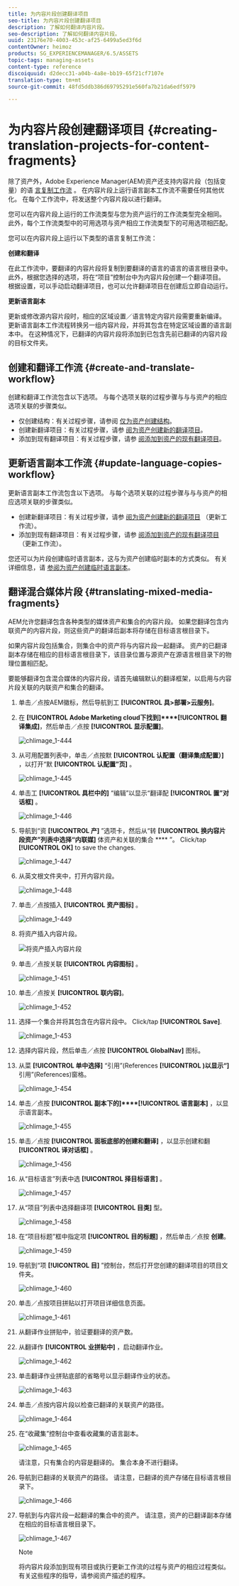 ```yaml
---
title: 为内容片段创建翻译项目
seo-title: 为内容片段创建翻译项目
description: 了解如何翻译内容片段。
seo-description: 了解如何翻译内容片段。
uuid: 23176e70-4003-453c-af25-6499a5ed3f6d
contentOwner: heimoz
products: SG_EXPERIENCEMANAGER/6.5/ASSETS
topic-tags: managing-assets
content-type: reference
discoiquuid: d2decc31-a04b-4a8e-bb19-65f21cf7107e
translation-type: tm+mt
source-git-commit: 48fd5ddb386d69795291e560fa7b21da6edf5979

---
```



# 为内容片段创建翻译项目 {#creating-translation-projects-for-content-fragments}

除了资产外，Adobe Experience Manager(AEM)资产还支持内容片段（包括变量）的语 [言复制工作流](content-fragments.md) 。 在内容片段上运行语言副本工作流不需要任何其他优化。 在每个工作流中，将发送整个内容片段以进行翻译。

您可以在内容片段上运行的工作流类型与您为资产运行的工作流类型完全相同。 此外，每个工作流类型中的可用选项与资产相应工作流类型下的可用选项相匹配。

您可以在内容片段上运行以下类型的语言复制工作流：

**创建和翻译**

在此工作流中，要翻译的内容片段将复制到要翻译的语言的语言的语言根目录中。 此外，根据您选择的选项，将在“项目”控制台中为内容片段创建一个翻译项目。 根据设置，可以手动启动翻译项目，也可以允许翻译项目在创建后立即自动运行。

**更新语言副本**

更新或修改源内容片段时，相应的区域设置／语言特定内容片段需要重新编译。 更新语言副本工作流程转换另一组内容片段，并将其包含在特定区域设置的语言副本中。 在这种情况下，已翻译的内容片段将添加到已包含先前已翻译的内容片段的目标文件夹。

## 创建和翻译工作流 {#create-and-translate-workflow}

创建和翻译工作流包含以下选项。 与每个选项关联的过程步骤与与与资产的相应选项关联的步骤类似。

* 仅创建结构：有关过程步骤，请参阅 [仅为资产创建结构](translation-projects.md#create-structure-only)。
* 创建新翻译项目：有关过程步骤，请参 [阅为资产创建新的翻译项目](translation-projects.md#create-a-new-translation-project)。
* 添加到现有翻译项目：有关过程步骤，请参 [阅添加到资产的现有翻译项目](translation-projects.md#add-to-existing-translation-project)。

## 更新语言副本工作流 {#update-language-copies-workflow}

更新语言副本工作流包含以下选项。 与每个选项关联的过程步骤与与与资产的相应选项关联的步骤类似。

* 创建新翻译项目：有关过程步骤，请参 [阅为资产创建新的翻译项目](translation-projects.md#create-a-new-translation-project) （更新工作流）。
* 添加到现有翻译项目：有关过程步骤，请参 [阅添加到资产的现有翻译项目](translation-projects.md#add-to-existing-translation-project) （更新工作流）。

您还可以为片段创建临时语言副本，这与为资产创建临时副本的方式类似。 有关详细信息，请 [参阅为资产创建临时语言副本](translation-projects.md#creating-temporary-language-copies)。

## 翻译混合媒体片段 {#translating-mixed-media-fragments}

AEM允许您翻译包含各种类型的媒体资产和集合的内容片段。 如果您翻译包含内联资产的内容片段，则这些资产的翻译后副本将存储在目标语言根目录下。

如果内容片段包括集合，则集合中的资产将与内容片段一起翻译。 资产的已翻译副本存储在相应的目标语言根目录下，该目录位置与源资产在源语言根目录下的物理位置相匹配。

要能够翻译包含混合媒体的内容片段，请首先编辑默认的翻译框架，以启用与内容片段关联的内联资产和集合的翻译。

1. 单击／点按AEM徽标，然后导航到工 **[!UICONTROL 具>部署>云服务]**。
1. 在 **[!UICONTROL Adobe Marketing cloud下找到]****[!UICONTROL 翻译集成]**，然后单击／点按 **[!UICONTROL 显示配置]**。

   ![chlimage_1-444](assets/chlimage_1-444.png)

1. 从可用配置列表中，单击／点按默 **[!UICONTROL 认配置（翻译集成配置）]** ，以打开“默 **[!UICONTROL 认配置”页]** 。

   ![chlimage_1-445](assets/chlimage_1-445.png)

1. 单击工 **[!UICONTROL 具栏中的]** “编辑”以显示“翻译配 **[!UICONTROL 置”对话框]** 。

   ![chlimage_1-446](assets/chlimage_1-446.png)

1. 导航到“资 **[!UICONTROL 产]** ”选项卡，然后从“转 **[!UICONTROL 换内容片段资产”列表中选择“内联媒]** 体资产和关联的集合 **** ”。 Click/tap **[!UICONTROL OK]** to save the changes.

   ![chlimage_1-447](assets/chlimage_1-447.png)

1. 从英文根文件夹中，打开内容片段。

   ![chlimage_1-448](assets/chlimage_1-448.png)

1. 单击／点按插入 **[!UICONTROL 资产图标]** 。

   ![chlimage_1-449](assets/chlimage_1-449.png)

1. 将资产插入内容片段。

   ![将资产插入内容片段](assets/column-view.png)

1. 单击／点按关联 **[!UICONTROL 内容图标]** 。

   ![chlimage_1-451](assets/chlimage_1-451.png)

1. 单击／点按关 **[!UICONTROL 联内容]**。

   ![chlimage_1-452](assets/chlimage_1-452.png)

1. 选择一个集合并将其包含在内容片段中。 Click/tap **[!UICONTROL Save]**.

   ![chlimage_1-453](assets/chlimage_1-453.png)

1. 选择内容片段，然后单击／点按 **[!UICONTROL GlobalNav]** 图标。
1. 从菜 **[!UICONTROL 单中选择]** “引用”(References **[!UICONTROL )以显示“]** 引用”(References)窗格。

   ![chlimage_1-454](assets/chlimage_1-454.png)

1. 单击／点按 **[!UICONTROL 副本下的]****[!UICONTROL 语言副本]** ，以显示语言副本。

   ![chlimage_1-455](assets/chlimage_1-455.png)

1. 单击／点按 **[!UICONTROL 面板底部的创建和翻译]** ，以显示创建和翻 **[!UICONTROL 译对话框]** 。

   ![chlimage_1-456](assets/chlimage_1-456.png)

1. 从“目标语言”列表中选 **[!UICONTROL 择目标语言]** 。

   ![chlimage_1-457](assets/chlimage_1-457.png)

1. 从“项目”列表中选择翻译项 **[!UICONTROL 目类]** 型。

   ![chlimage_1-458](assets/chlimage_1-458.png)

1. 在“项目标题”框中指定项 **[!UICONTROL 目的标题]** ，然后单击／点按 **创建**。

   ![chlimage_1-459](assets/chlimage_1-459.png)

1. 导航到“项 **[!UICONTROL 目]** ”控制台，然后打开您创建的翻译项目的项目文件夹。

   ![chlimage_1-460](assets/chlimage_1-460.png)

1. 单击／点按项目拼贴以打开项目详细信息页面。

   ![chlimage_1-461](assets/chlimage_1-461.png)

1. 从翻译作业拼贴中，验证要翻译的资产数。
1. 从翻译作 **[!UICONTROL 业拼贴中]** ，启动翻译作业。

   ![chlimage_1-462](assets/chlimage_1-462.png)

1. 单击翻译作业拼贴底部的省略号以显示翻译作业的状态。

   ![chlimage_1-463](assets/chlimage_1-463.png)

1. 单击／点按内容片段以检查已翻译的关联资产的路径。

   ![chlimage_1-464](assets/chlimage_1-464.png)

1. 在“收藏集”控制台中查看收藏集的语言副本。

   ![chlimage_1-465](assets/chlimage_1-465.png)

   请注意，只有集合的内容是翻译的。 集合本身不进行翻译。

1. 导航到已翻译的关联资产的路径。 请注意，已翻译的资产存储在目标语言根目录下。

   ![chlimage_1-466](assets/chlimage_1-466.png)

1. 导航到与内容片段一起翻译的集合中的资产。 请注意，资产的已翻译副本存储在相应的目标语言根目录下。

   ![chlimage_1-467](assets/chlimage_1-467.png)

   >[!NOTE]
   >
   >将内容片段添加到现有项目或执行更新工作流的过程与资产的相应过程类似。 有关这些程序的指导，请参阅资产描述的程序。

